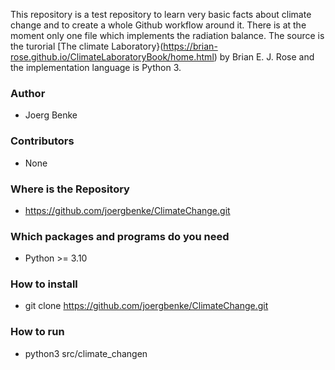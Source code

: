 This repository is a test repository to learn very basic facts about climate change and
to create a whole Github workflow around it. There is at the moment only one file
which implements the radiation balance. The source is the turorial [The climate Laboratory}(https://brian-rose.github.io/ClimateLaboratoryBook/home.html) by Brian E. J. Rose and the implementation language is Python 3.

### Author
  - Joerg Benke

### Contributors
  - None

### Where is the Repository
  - https://github.com/joergbenke/ClimateChange.git

### Which packages and programs do you need
  - Python >= 3.10
	 
### How to install
  - git clone https://github.com/joergbenke/ClimateChange.git

### How to run
  - python3 src/climate_changen


